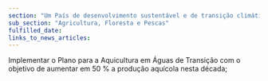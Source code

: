```yaml
---
section: "Um País de desenvolvimento sustentável e de transição climática"
sub_section: "Agricultura, Floresta e Pescas"
fulfilled_date:
links_to_news_articles:
---
```


Implementar o Plano para a Aquicultura em Águas de Transição com o objetivo de aumentar em 50 % a produção aquícola nesta década;